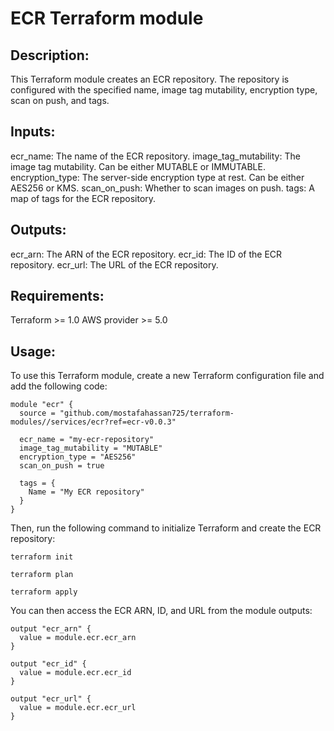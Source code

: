 # ECR Terraform module

## Description:

This Terraform module creates an ECR repository. The repository is configured with the specified name, image tag mutability, encryption type, scan on push, and tags.

## Inputs:

ecr_name: The name of the ECR repository.
image_tag_mutability: The image tag mutability. Can be either MUTABLE or IMMUTABLE.
encryption_type: The server-side encryption type at rest. Can be either AES256 or KMS.
scan_on_push: Whether to scan images on push.
tags: A map of tags for the ECR repository.

## Outputs:

ecr_arn: The ARN of the ECR repository.
ecr_id: The ID of the ECR repository.
ecr_url: The URL of the ECR repository.

## Requirements:

Terraform >= 1.0
AWS provider >= 5.0

## Usage:

To use this Terraform module, create a new Terraform configuration file and add the following code:

```
module "ecr" {
  source = "github.com/mostafahassan725/terraform-modules//services/ecr?ref=ecr-v0.0.3"

  ecr_name = "my-ecr-repository"
  image_tag_mutability = "MUTABLE"
  encryption_type = "AES256"
  scan_on_push = true

  tags = {
    Name = "My ECR repository"
  }
}
```
Then, run the following command to initialize Terraform and create the ECR repository:
```
terraform init
```
```
terraform plan
```
```
terraform apply
```
You can then access the ECR ARN, ID, and URL from the module outputs:

```
output "ecr_arn" {
  value = module.ecr.ecr_arn
}

output "ecr_id" {
  value = module.ecr.ecr_id
}

output "ecr_url" {
  value = module.ecr.ecr_url
}
```
